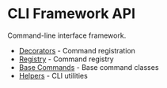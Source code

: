 # CLI Framework API

Command-line interface framework.

- [Decorators](decorators.md) - Command registration
- [Registry](registry.md) - Command registry
- [Base Commands](base.md) - Base command classes
- [Helpers](helpers.md) - CLI utilities
